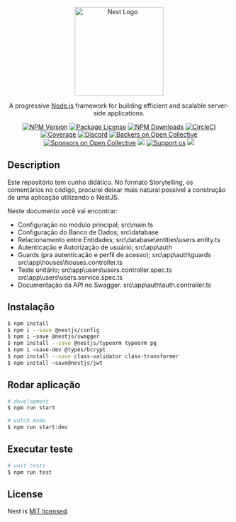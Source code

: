 <p align="center">
  <a href="http://nestjs.com/" target="blank"><img src="https://nestjs.com/img/logo-small.svg" width="200" alt="Nest Logo" /></a>
</p>

[circleci-image]: https://img.shields.io/circleci/build/github/nestjs/nest/master?token=abc123def456
[circleci-url]: https://circleci.com/gh/nestjs/nest

  <p align="center">A progressive <a href="http://nodejs.org" target="_blank">Node.js</a> framework for building efficient and scalable server-side applications.</p>
    <p align="center">
<a href="https://www.npmjs.com/~nestjscore" target="_blank"><img src="https://img.shields.io/npm/v/@nestjs/core.svg" alt="NPM Version" /></a>
<a href="https://www.npmjs.com/~nestjscore" target="_blank"><img src="https://img.shields.io/npm/l/@nestjs/core.svg" alt="Package License" /></a>
<a href="https://www.npmjs.com/~nestjscore" target="_blank"><img src="https://img.shields.io/npm/dm/@nestjs/common.svg" alt="NPM Downloads" /></a>
<a href="https://circleci.com/gh/nestjs/nest" target="_blank"><img src="https://img.shields.io/circleci/build/github/nestjs/nest/master" alt="CircleCI" /></a>
<a href="https://coveralls.io/github/nestjs/nest?branch=master" target="_blank"><img src="https://coveralls.io/repos/github/nestjs/nest/badge.svg?branch=master#9" alt="Coverage" /></a>
<a href="https://discord.gg/G7Qnnhy" target="_blank"><img src="https://img.shields.io/badge/discord-online-brightgreen.svg" alt="Discord"/></a>
<a href="https://opencollective.com/nest#backer" target="_blank"><img src="https://opencollective.com/nest/backers/badge.svg" alt="Backers on Open Collective" /></a>
<a href="https://opencollective.com/nest#sponsor" target="_blank"><img src="https://opencollective.com/nest/sponsors/badge.svg" alt="Sponsors on Open Collective" /></a>
  <a href="https://paypal.me/kamilmysliwiec" target="_blank"><img src="https://img.shields.io/badge/Donate-PayPal-ff3f59.svg"/></a>
    <a href="https://opencollective.com/nest#sponsor"  target="_blank"><img src="https://img.shields.io/badge/Support%20us-Open%20Collective-41B883.svg" alt="Support us"></a>
  <a href="https://twitter.com/nestframework" target="_blank"><img src="https://img.shields.io/twitter/follow/nestframework.svg?style=social&label=Follow"></a>
</p>
  <!--[![Backers on Open Collective](https://opencollective.com/nest/backers/badge.svg)](https://opencollective.com/nest#backer)
  [![Sponsors on Open Collective](https://opencollective.com/nest/sponsors/badge.svg)](https://opencollective.com/nest#sponsor)-->

## Description

Este repositório tem cunho didático. 
No formato Storytelling, os comentários no código, procurei deixar mais natural possível a construção de uma aplicação utilizando o NestJS. 

Neste documento você vai encontrar:
- Configuração no módulo principal;
src\main.ts
- Configuração do Banco de Dados;
src\database
- Relacionamento entre Entidades;
src\database\entities\users.entity.ts
- Autenticação e Autorização de usuário;
src\app\auth
- Guards (pra autenticação e perfil de acesso);
src\app\auth\guards
src\app\houses\houses.controller.ts
- Teste unitário;
src\app\users\users.controller.spec.ts
src\app\users\users.service.spec.ts
- Documentação da API no Swagger.
src\app\auth\auth.controller.ts


## Instalação

```bash
$ npm install
$ npm i --save @nestjs/config
$ npm i –save @nestjs/swagger
$ npm install --save @nestjs/typeorm typeorm pg
$ npm i –save-dev @types/bcrypt
$ npm install --save class-validator class-transformer
$ npm install –save@nestjs/jwt
```

## Rodar aplicação

```bash
# development
$ npm run start

# watch mode
$ npm run start:dev
```

## Executar teste

```bash
# unit tests
$ npm run test

```

## License

Nest is [MIT licensed](LICENSE).
